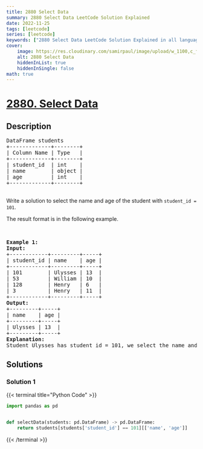 ```yaml
---
title: 2880 Select Data
summary: 2880 Select Data LeetCode Solution Explained
date: 2022-11-25
tags: [leetcode]
series: [leetcode]
keywords: ["2880 Select Data LeetCode Solution Explained in all languages", "2880 Select Data", "LeetCode", "leetcode solution in Python3 C++ Java Go PHP Ruby Swift TypeScript Rust C# JavaScript C", "GeeksforGeeks", "InterviewBit", "Coding Ninjas", "HackerRank", "HackerEarth", "CodeChef", "TopCoder", "AlgoExpert", "freeCodeCamp", "Codeforces", "GitHub", "AtCoder", "Samir Paul"]
cover:
    image: https://res.cloudinary.com/samirpaul/image/upload/w_1100,c_fit,co_rgb:FFFFFF,l_text:Arial_75_bold:2880 Select Data - Solution Explained/problem-solving.webp
    alt: 2880 Select Data
    hiddenInList: true
    hiddenInSingle: false
math: true
---
```



# [2880. Select Data](https://leetcode.com/problems/select-data)


## Description

<pre>
DataFrame students
+-------------+--------+
| Column Name | Type   |
+-------------+--------+
| student_id  | int    |
| name        | object |
| age         | int    |
+-------------+--------+

</pre>

<p>Write a solution to select the name and age of the student with <code>student_id = 101</code>.</p>

<p>The result format is in the following example.</p>

<p>&nbsp;</p>
<pre>
<strong>Example 1:
Input:</strong>
+------------+---------+-----+
| student_id | name    | age |
+------------+---------+-----+
| 101        | Ulysses | 13  |
| 53         | William | 10  |
| 128        | Henry   | 6   |
| 3          | Henry   | 11  |
+------------+---------+-----+
<strong>Output:</strong>
+---------+-----+
| name    | age | 
+---------+-----+
| Ulysses | 13  |
+---------+-----+
<strong>Explanation:
</strong>Student Ulysses has student_id = 101, we select the name and age.</pre>

## Solutions

### Solution 1

<!-- tabs:start -->

{{< terminal title="Python Code" >}}
```python
import pandas as pd


def selectData(students: pd.DataFrame) -> pd.DataFrame:
    return students[students['student_id'] == 101][['name', 'age']]
```
{{< /terminal >}}

<!-- tabs:end -->

<!-- end -->
